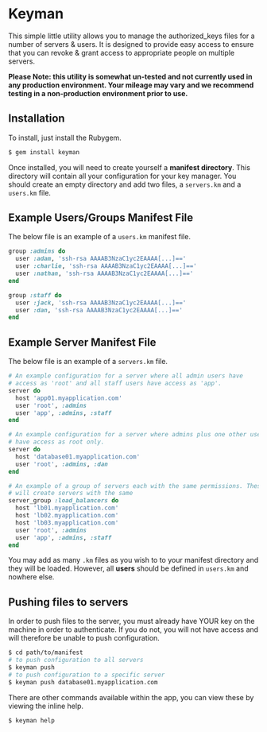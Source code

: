 # Keyman

This simple little utility allows you to manage the authorized_keys files for a
number of servers & users. It is designed to provide easy access to ensure that
you can revoke & grant access to appropriate people on multiple servers.

**Please Note: this utility is somewhat un-tested and not currently used in any 
production environment. Your mileage may vary and we recommend testing in a 
non-production environment prior to use.**

## Installation

To install, just install the Rubygem.

```bash
$ gem install keyman
```

Once installed, you will need to create yourself a **manifest directory**. This
directory will contain all your configuration for your key manager. You should
create an empty directory and add two files, a `servers.km` and a `users.km` file.

## Example Users/Groups Manifest File

The below file is an example of a `users.km` manifest file.

```ruby
group :admins do
  user :adam, 'ssh-rsa AAAAB3NzaC1yc2EAAAA[...]=='
  user :charlie, 'ssh-rsa AAAAB3NzaC1yc2EAAAA[...]=='
  user :nathan, 'ssh-rsa AAAAB3NzaC1yc2EAAAA[...]=='
end

group :staff do
  user :jack, 'ssh-rsa AAAAB3NzaC1yc2EAAAA[...]=='
  user :dan, 'ssh-rsa AAAAB3NzaC1yc2EAAAA[...]=='
end
```

## Example Server Manifest File

The below file is an example of a `servers.km` file.

```ruby
# An example configuration for a server where all admin users have
# access as 'root' and all staff users have access as 'app'.
server do
  host 'app01.myapplication.com'
  user 'root', :admins
  user 'app', :admins, :staff
end

# An example configuration for a server where admins plus one other user
# have access as root only.
server do
  host 'database01.myapplication.com'
  user 'root', :admins, :dan
end

# An example of a group of servers each with the same permissions. These 
# will create servers with the same 
server_group :load_balancers do
  host 'lb01.myapplication.com'
  host 'lb02.myapplication.com'
  host 'lb03.myapplication.com'
  user 'root', :admins
  user 'app', :admins, :staff
end
```

You may add as many `.km` files as you wish to to your manifest directory and they
will be loaded. However, all **users** should be defined in `users.km` and nowhere 
else.

## Pushing files to servers

In order to push files to the server, you must already have YOUR key on the
machine in order to authenticate. If you do not, you will not have access
and will therefore be unable to push configuration.

```bash
$ cd path/to/manifest
# to push configuration to all servers
$ keyman push
# to push configuration to a specific server
$ keyman push database01.myapplication.com
```

There are other commands available within the app, you can view these by 
viewing the inline help.

```bash
$ keyman help
```

